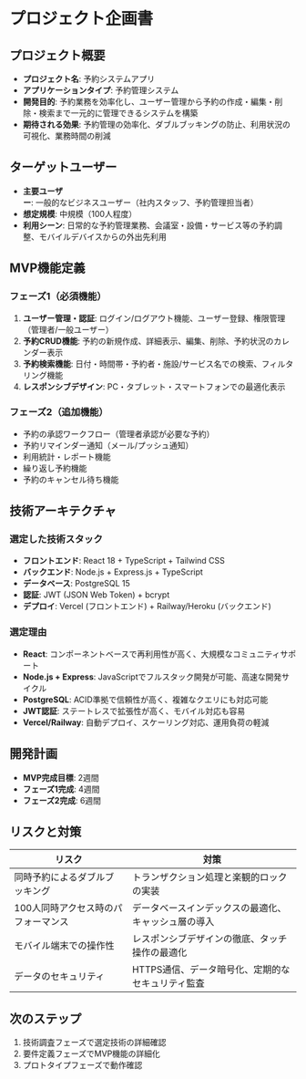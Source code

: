 # プロジェクト企画書

## プロジェクト概要
- **プロジェクト名**: 予約システムアプリ
- **アプリケーションタイプ**: 予約管理システム
- **開発目的**: 予約業務を効率化し、ユーザー管理から予約の作成・編集・削除・検索まで一元的に管理できるシステムを構築
- **期待される効果**: 予約管理の効率化、ダブルブッキングの防止、利用状況の可視化、業務時間の削減

## ターゲットユーザー
- **主要ユーザー**: 一般的なビジネスユーザー（社内スタッフ、予約管理担当者）
- **想定規模**: 中規模（100人程度）
- **利用シーン**: 日常的な予約管理業務、会議室・設備・サービス等の予約調整、モバイルデバイスからの外出先利用

## MVP機能定義
### フェーズ1（必須機能）
1. **ユーザー管理・認証**: ログイン/ログアウト機能、ユーザー登録、権限管理（管理者/一般ユーザー）
2. **予約CRUD機能**: 予約の新規作成、詳細表示、編集、削除、予約状況のカレンダー表示
3. **予約検索機能**: 日付・時間帯・予約者・施設/サービス名での検索、フィルタリング機能
4. **レスポンシブデザイン**: PC・タブレット・スマートフォンでの最適化表示

### フェーズ2（追加機能）
- 予約の承認ワークフロー（管理者承認が必要な予約）
- 予約リマインダー通知（メール/プッシュ通知）
- 利用統計・レポート機能
- 繰り返し予約機能
- 予約のキャンセル待ち機能

## 技術アーキテクチャ
### 選定した技術スタック
- **フロントエンド**: React 18 + TypeScript + Tailwind CSS
- **バックエンド**: Node.js + Express.js + TypeScript
- **データベース**: PostgreSQL 15
- **認証**: JWT (JSON Web Token) + bcrypt
- **デプロイ**: Vercel (フロントエンド) + Railway/Heroku (バックエンド)

### 選定理由
- **React**: コンポーネントベースで再利用性が高く、大規模なコミュニティサポート
- **Node.js + Express**: JavaScriptでフルスタック開発が可能、高速な開発サイクル
- **PostgreSQL**: ACID準拠で信頼性が高く、複雑なクエリにも対応可能
- **JWT認証**: ステートレスで拡張性が高く、モバイル対応も容易
- **Vercel/Railway**: 自動デプロイ、スケーリング対応、運用負荷の軽減

## 開発計画
- **MVP完成目標**: 2週間
- **フェーズ1完成**: 4週間
- **フェーズ2完成**: 6週間

## リスクと対策
| リスク | 対策 |
|--------|------|
| 同時予約によるダブルブッキング | トランザクション処理と楽観的ロックの実装 |
| 100人同時アクセス時のパフォーマンス | データベースインデックスの最適化、キャッシュ層の導入 |
| モバイル端末での操作性 | レスポンシブデザインの徹底、タッチ操作の最適化 |
| データのセキュリティ | HTTPS通信、データ暗号化、定期的なセキュリティ監査 |

## 次のステップ
1. 技術調査フェーズで選定技術の詳細確認
2. 要件定義フェーズでMVP機能の詳細化
3. プロトタイプフェーズで動作確認